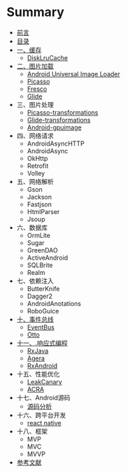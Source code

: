 # Summary

* [前言](qian_yan.md)
* [目录](README.md)
* [一、缓存](yi_3001_huan_cun.md)
   * [DiskLruCache](disklrucache.md)
* [二、图片加载](tu_pian_jia_zai.md)
   * [Android Universal Image Loader](android_universal_image_loader.md)
   * [Picasso](picasso.md)
   * [Fresco](fresco.md)
   * [Glide](glide.md)
* 三、图片处理
   * [Picasso-transformations](picasso-transformations.md)
   * [Glide-transformations](glide-transformations.md)
   * [Android-gpuimage](android-gpuimage.md)
* 四、网络请求
   * AndroidAsyncHTTP
   * AndroidAsync
   * OkHttp
   * Retrofit
   * Volley
* 五、网络解析
   * Gson
   * Jackson
   * Fastjson
   * HtmlParser
   * Jsoup
* 六、数据库
   * OrmLite
   * Sugar
   * GreenDAO
   * ActiveAndroid
   * SQLBrite
   * Realm
* 七、依赖注入
   * ButterKnife
   * Dagger2
   * AndroidAnotations
   * RoboGuice
* [十、事件总线](shi_jian_zong_xian.md)
   * [EventBus](eventbus.md)
   * [Otto](otto.md)
* [十一、.响应式编程](xiang_ying_shi_bian_cheng.md)
   * [RxJava](rxjava.md)
   * [Agera](agera.md)
   * [RxAndroid](rxandroid.md)
* 十五、性能优化
   * [LeakCanary](leakcanary.md)
   * [ACRA](acra.md)
* 十七、Android源码
   * [源码分析](yuan_ma_fen_xi.md)
* 十六、跨平台开发
   * [react native](react_native.md)
* 十八、框架
   * MVP
   * MVC
   * MVVP
* [参考文献](can_kao_wen_xian.md)

